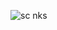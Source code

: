![sc nks](https://user-images.githubusercontent.com/64194854/145706989-d0d65840-fd62-477e-8b51-54f4c0634acb.jpeg)

